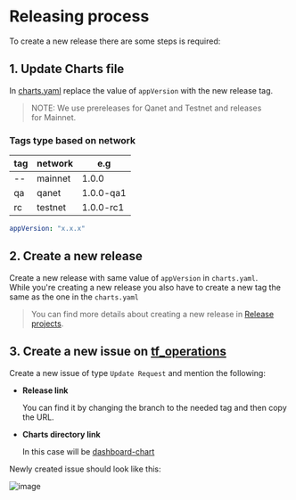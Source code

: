 # Releasing process

To create a new release there are some steps is required:

## 1. Update Charts file

In [charts.yaml](../charts/tfgrid-dashboard/Chart.yaml) replace the value of `appVersion` with the new release tag.

> NOTE: We use prereleases for Qanet and Testnet and releases for Mainnet.

### Tags type based on network

| tag | network | e.g       |
| --- | ------- | --------- |
| --  | mainnet | 1.0.0     |
| qa  | qanet   | 1.0.0-qa1 |
| rc  | testnet | 1.0.0-rc1 |

```yaml
appVersion: "x.x.x"
```

## 2. **Create a new release**

Create a new release with same value of `appVersion` in `charts.yaml`.<br>
While you're creating a new release you also have to create a new tag the same as the one in the `charts.yaml`

> You can find more details about creating a new release in [Release projects](https://docs.github.com/en/repositories/releasing-projects-on-github/managing-releases-in-a-repository#creating-a-release).

## 3. **Create a new issue on [tf_operations](https://github.com/threefoldtech/tf_operations)**

Create a new issue of type `Update Request` and mention the following:

- **Release link**

  You can find it by changing the branch to the needed tag and then copy the URL.

- **Charts directory link**

  In this case will be [dashboard-chart](../charts/tfgrid-dashboard/)

Newly created issue should look like this:

![image](https://user-images.githubusercontent.com/40770501/214016988-96a378a6-cb8b-4e15-aeb2-2c44576f9133.png)

